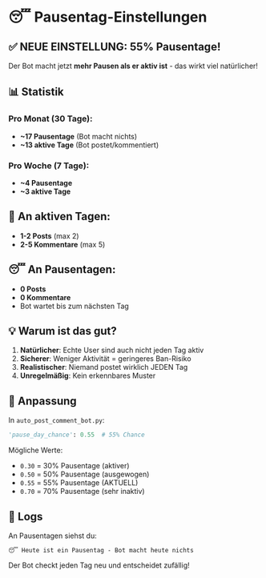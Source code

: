# 😴 Pausentag-Einstellungen

## ✅ NEUE EINSTELLUNG: 55% Pausentage!

Der Bot macht jetzt **mehr Pausen als er aktiv ist** - das wirkt viel natürlicher!

## 📊 Statistik

### Pro Monat (30 Tage):
- **~17 Pausentage** (Bot macht nichts)
- **~13 aktive Tage** (Bot postet/kommentiert)

### Pro Woche (7 Tage):
- **~4 Pausentage** 
- **~3 aktive Tage**

## 🎯 An aktiven Tagen:
- **1-2 Posts** (max 2)
- **2-5 Kommentare** (max 5)

## 😴 An Pausentagen:
- **0 Posts**
- **0 Kommentare**
- Bot wartet bis zum nächsten Tag

## 💡 Warum ist das gut?

1. **Natürlicher**: Echte User sind auch nicht jeden Tag aktiv
2. **Sicherer**: Weniger Aktivität = geringeres Ban-Risiko  
3. **Realistischer**: Niemand postet wirklich JEDEN Tag
4. **Unregelmäßig**: Kein erkennbares Muster

## 🔧 Anpassung

In `auto_post_comment_bot.py`:
```python
'pause_day_chance': 0.55  # 55% Chance
```

Mögliche Werte:
- `0.30` = 30% Pausentage (aktiver)
- `0.50` = 50% Pausentage (ausgewogen)
- `0.55` = 55% Pausentage (AKTUELL)
- `0.70` = 70% Pausentage (sehr inaktiv)

## 📝 Logs

An Pausentagen siehst du:
```
😴 Heute ist ein Pausentag - Bot macht heute nichts
```

Der Bot checkt jeden Tag neu und entscheidet zufällig!